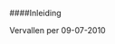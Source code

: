 <meta http-equiv='Content-Type' content='text/html; charset=utf-8' />


####Inleiding

Vervallen per 09-07-2010 

